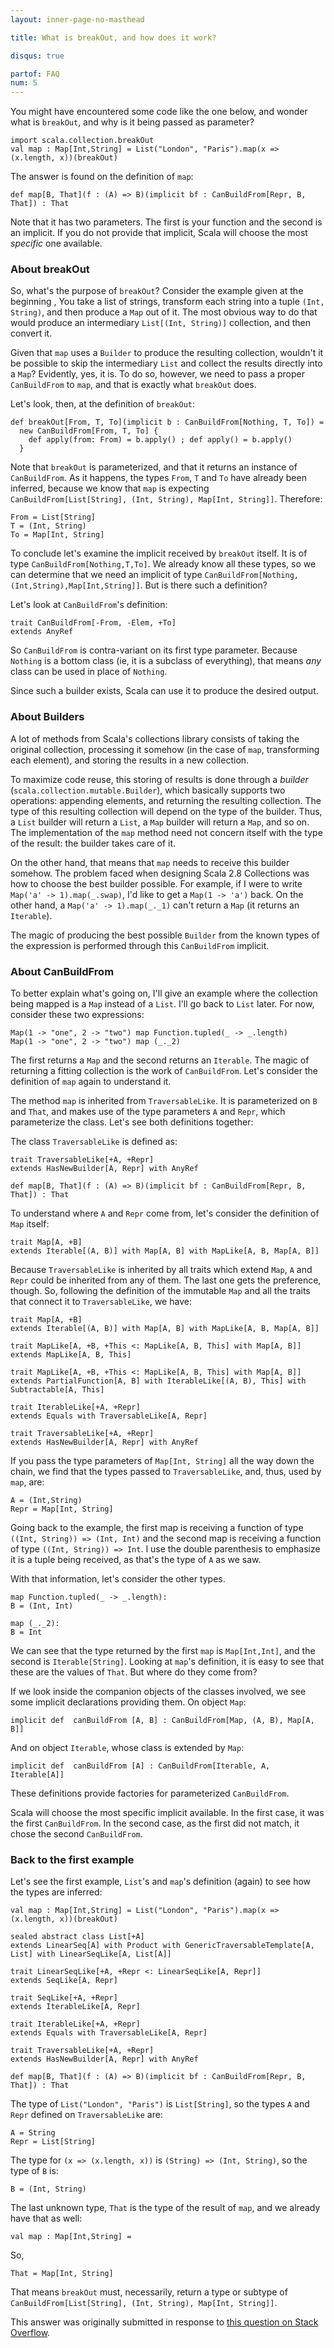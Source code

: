 ```yaml
---
layout: inner-page-no-masthead

title: What is breakOut, and how does it work?

disqus: true

partof: FAQ
num: 5
---
```

You might have encountered some code like the one below, and wonder what is
`breakOut`, and why is it being passed as parameter?

    import scala.collection.breakOut
    val map : Map[Int,String] = List("London", "Paris").map(x => (x.length, x))(breakOut)


The answer is found on the definition of `map`:

    def map[B, That](f : (A) => B)(implicit bf : CanBuildFrom[Repr, B, That]) : That 

Note that it has two parameters. The first is your function and the second is
an implicit. If you do not provide that implicit, Scala will choose the most
_specific_ one available. 

### About breakOut

So, what's the purpose of `breakOut`? Consider the example given at the
beginning , You take a list of strings, transform each string into a tuple
`(Int, String)`, and then produce a `Map` out of it. The most obvious way to do
that would produce an intermediary `List[(Int, String)]` collection, and then
convert it.

Given that `map` uses a `Builder` to produce the resulting collection, wouldn't
it be possible to skip the intermediary `List` and collect the results directly
into a `Map`? Evidently, yes, it is. To do so, however, we need to pass a
proper `CanBuildFrom` to `map`, and that is exactly what `breakOut` does.

Let's look, then, at the definition of `breakOut`:

    def breakOut[From, T, To](implicit b : CanBuildFrom[Nothing, T, To]) =
      new CanBuildFrom[From, T, To] {
        def apply(from: From) = b.apply() ; def apply() = b.apply()
      }

Note that `breakOut` is parameterized, and that it returns an instance of
`CanBuildFrom`. As it happens, the types `From`, `T` and `To` have already been
inferred, because we know that `map` is expecting `CanBuildFrom[List[String],
(Int, String), Map[Int, String]]`. Therefore:

    From = List[String]
    T = (Int, String)
    To = Map[Int, String]

To conclude let's examine the implicit received by `breakOut` itself. It is of
type `CanBuildFrom[Nothing,T,To]`. We already know all these types, so we can
determine that we need an implicit of type
`CanBuildFrom[Nothing,(Int,String),Map[Int,String]]`. But is there such a
definition?

Let's look at `CanBuildFrom`'s definition:

    trait CanBuildFrom[-From, -Elem, +To] 
    extends AnyRef

So `CanBuildFrom` is contra-variant on its first type parameter. Because
`Nothing` is a bottom class (ie, it is a subclass of everything), that means
*any* class can be used in place of `Nothing`.

Since such a builder exists, Scala can use it to produce the desired output.

### About Builders

A lot of methods from Scala's collections library consists of taking the
original collection, processing it somehow (in the case of `map`, transforming
each element), and storing the results in a new collection.

To maximize code reuse, this storing of results is done through a _builder_
(`scala.collection.mutable.Builder`), which basically supports two operations:
appending elements, and returning the resulting collection. The type of this
resulting collection will depend on the type of the builder. Thus, a `List`
builder will return a `List`, a `Map` builder will return a `Map`, and so on.
The implementation of the `map` method need not concern itself with the type of
the result: the builder takes care of it.

On the other hand, that means that `map` needs to receive this builder somehow.
The problem faced when designing Scala 2.8 Collections was how to choose the
best builder possible. For example, if I were to write `Map('a' ->
1).map(_.swap)`, I'd like to get a `Map(1 -> 'a')` back. On the other hand, a
`Map('a' -> 1).map(_._1)` can't return a `Map` (it returns an `Iterable`).

The magic of producing the best possible `Builder` from the known types of the
expression is performed through this `CanBuildFrom` implicit.

### About CanBuildFrom

To better explain what's going on, I'll give an example where the collection
being mapped is a `Map` instead of a `List`. I'll go back to `List` later. For
now, consider these two expressions:

    Map(1 -> "one", 2 -> "two") map Function.tupled(_ -> _.length)
    Map(1 -> "one", 2 -> "two") map (_._2)

The first returns a `Map` and the second returns an `Iterable`. The magic of
returning a fitting collection is the work of `CanBuildFrom`. Let's consider
the definition of `map` again to understand it.

The method `map` is inherited from `TraversableLike`. It is parameterized on
`B` and `That`, and makes use of the type parameters `A` and `Repr`, which
parameterize the class. Let's see both definitions together:

The class `TraversableLike` is defined as:

    trait TraversableLike[+A, +Repr] 
    extends HasNewBuilder[A, Repr] with AnyRef

    def map[B, That](f : (A) => B)(implicit bf : CanBuildFrom[Repr, B, That]) : That 


To understand where `A` and `Repr` come from, let's consider the definition of
`Map` itself:

    trait Map[A, +B] 
    extends Iterable[(A, B)] with Map[A, B] with MapLike[A, B, Map[A, B]]

Because `TraversableLike` is inherited by all traits which extend `Map`, `A`
and `Repr` could be inherited from any of them. The last one gets the
preference, though. So, following the definition of the immutable `Map` and all
the traits that connect it to `TraversableLike`, we have:

    trait Map[A, +B] 
    extends Iterable[(A, B)] with Map[A, B] with MapLike[A, B, Map[A, B]]

    trait MapLike[A, +B, +This <: MapLike[A, B, This] with Map[A, B]] 
    extends MapLike[A, B, This]
    
    trait MapLike[A, +B, +This <: MapLike[A, B, This] with Map[A, B]] 
    extends PartialFunction[A, B] with IterableLike[(A, B), This] with Subtractable[A, This]
    
    trait IterableLike[+A, +Repr] 
    extends Equals with TraversableLike[A, Repr]

    trait TraversableLike[+A, +Repr] 
    extends HasNewBuilder[A, Repr] with AnyRef

If you pass the type parameters of `Map[Int, String]` all the way down the
chain, we find that the types passed to `TraversableLike`, and, thus, used by
`map`, are:

    A = (Int,String)
    Repr = Map[Int, String]

Going back to the example, the first map is receiving a function of type
`((Int, String)) => (Int, Int)` and the second map is receiving a function of
type `((Int, String)) => Int`. I use the double parenthesis to emphasize it is
a tuple being received, as that's the type of `A` as we saw.

With that information, let's consider the other types.

    map Function.tupled(_ -> _.length):
    B = (Int, Int)

    map (_._2):
    B = Int

We can see that the type returned by the first `map` is `Map[Int,Int]`, and the
second is `Iterable[String]`. Looking at `map`'s definition, it is easy to see
that these are the values of `That`. But where do they come from? 

If we look inside the companion objects of the classes involved, we see some
implicit declarations providing them. On object `Map`:

    implicit def  canBuildFrom [A, B] : CanBuildFrom[Map, (A, B), Map[A, B]]  

And on object `Iterable`, whose class is extended by `Map`:

    implicit def  canBuildFrom [A] : CanBuildFrom[Iterable, A, Iterable[A]]  

These definitions provide factories for parameterized `CanBuildFrom`.

Scala will choose the most specific implicit available. In the first case, it
was the first `CanBuildFrom`. In the second case, as the first did not match,
it chose the second `CanBuildFrom`.

### Back to the first example

Let's see the first example, `List`'s and `map`'s definition (again) to
see how the types are inferred:

    val map : Map[Int,String] = List("London", "Paris").map(x => (x.length, x))(breakOut)

    sealed abstract class List[+A] 
    extends LinearSeq[A] with Product with GenericTraversableTemplate[A, List] with LinearSeqLike[A, List[A]]

    trait LinearSeqLike[+A, +Repr <: LinearSeqLike[A, Repr]] 
    extends SeqLike[A, Repr]

    trait SeqLike[+A, +Repr] 
    extends IterableLike[A, Repr]
    
    trait IterableLike[+A, +Repr] 
    extends Equals with TraversableLike[A, Repr]
    
    trait TraversableLike[+A, +Repr] 
    extends HasNewBuilder[A, Repr] with AnyRef

    def map[B, That](f : (A) => B)(implicit bf : CanBuildFrom[Repr, B, That]) : That 

The type of `List("London", "Paris")` is `List[String]`, so the types `A` and
`Repr` defined on `TraversableLike` are:

    A = String
    Repr = List[String]

The type for `(x => (x.length, x))` is `(String) => (Int, String)`, so the type
of `B` is:

    B = (Int, String)

The last unknown type, `That` is the type of the result of `map`, and we
already have that as well:

    val map : Map[Int,String] =

So,

    That = Map[Int, String]

That means `breakOut` must, necessarily, return a type or subtype of
`CanBuildFrom[List[String], (Int, String), Map[Int, String]]`.

This answer was originally submitted in response to [this question on Stack Overflow][1].

  [1]: http://stackoverflow.com/q/1715681/53013

